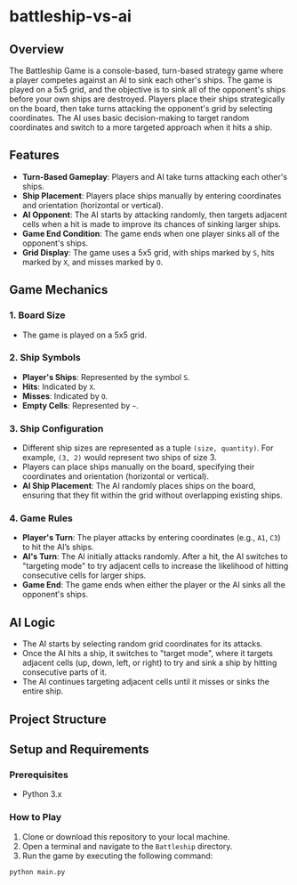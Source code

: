 # battleship-vs-ai

## Overview

The Battleship Game is a console-based, turn-based strategy game where a player competes against an AI to sink each other's ships. The game is played on a 5x5 grid, and the objective is to sink all of the opponent's ships before your own ships are destroyed. Players place their ships strategically on the board, then take turns attacking the opponent's grid by selecting coordinates. The AI uses basic decision-making to target random coordinates and switch to a more targeted approach when it hits a ship.

## Features

- **Turn-Based Gameplay**: Players and AI take turns attacking each other's ships.
- **Ship Placement**: Players place ships manually by entering coordinates and orientation (horizontal or vertical).
- **AI Opponent**: The AI starts by attacking randomly, then targets adjacent cells when a hit is made to improve its chances of sinking larger ships.
- **Game End Condition**: The game ends when one player sinks all of the opponent's ships.
- **Grid Display**: The game uses a 5x5 grid, with ships marked by `S`, hits marked by `X`, and misses marked by `O`.

## Game Mechanics

### 1. **Board Size**
- The game is played on a 5x5 grid.

### 2. **Ship Symbols**
- **Player's Ships**: Represented by the symbol `S`.
- **Hits**: Indicated by `X`.
- **Misses**: Indicated by `O`.
- **Empty Cells**: Represented by `~`.

### 3. **Ship Configuration**
- Different ship sizes are represented as a tuple `(size, quantity)`. For example, `(3, 2)` would represent two ships of size 3.
- Players can place ships manually on the board, specifying their coordinates and orientation (horizontal or vertical).
- **AI Ship Placement**: The AI randomly places ships on the board, ensuring that they fit within the grid without overlapping existing ships.

### 4. **Game Rules**
- **Player's Turn**: The player attacks by entering coordinates (e.g., `A1`, `C3`) to hit the AI’s ships.
- **AI's Turn**: The AI initially attacks randomly. After a hit, the AI switches to "targeting mode" to try adjacent cells to increase the likelihood of hitting consecutive cells for larger ships.
- **Game End**: The game ends when either the player or the AI sinks all the opponent's ships.

## AI Logic

- The AI starts by selecting random grid coordinates for its attacks.
- Once the AI hits a ship, it switches to "target mode", where it targets adjacent cells (up, down, left, or right) to try and sink a ship by hitting consecutive parts of it.
- The AI continues targeting adjacent cells until it misses or sinks the entire ship.

## Project Structure
## Setup and Requirements

### Prerequisites
- Python 3.x

### How to Play

1. Clone or download this repository to your local machine.
2. Open a terminal and navigate to the `Battleship` directory.
3. Run the game by executing the following command:

```bash
python main.py
